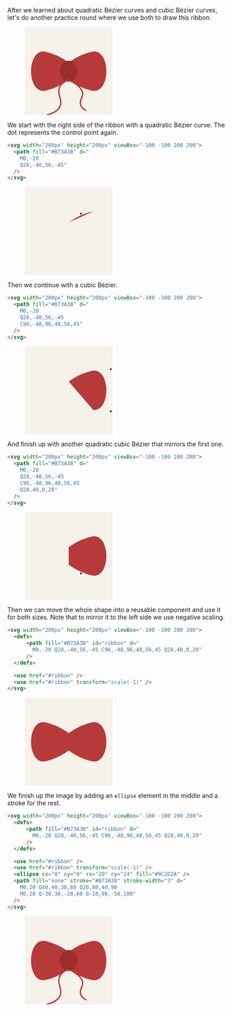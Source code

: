 After we learned about quadratic Bézier curves and cubic Bézier curves, let's do another practice round where we use both to draw this ribbon.

<figure>
<svg width="200px" height="200px" viewBox="-100 -100 200 200">
  <defs>
      <path fill="#B73A3B" id="ribbon" d="
        M0,-20 Q28,-40,56,-45 C96,-48,96,48,56,45 Q28,40,0,20" 
      />
  </defs>

  <rect x="-100" y="-200" width="200" height="400" fill="#F5F1EB"/>
  <use href="#ribbon" />
  <use href="#ribbon" transform="scale(-1)" />
  <ellipse cx="0" cy="0" rx="20" ry="24" fill="#9C2D2A" />
  <path fill="none" stroke="#B73A3B" stroke-width="3" d="
    M0,20 Q40,40,30,60 Q20,80,40,90 
    M0,20 Q-30,30,-20,60 Q-10,90,-50,100"
  />
</svg>
</figure>

We start with the right side of the ribbon with a quadratic Bézier curve. The dot represents the control point again.

```html
<svg width="200px" height="200px" viewBox="-100 -100 200 200">
  <path fill="#B73A3B" d="
    M0,-20
    Q28,-40,56,-45"
  />
</svg>
```

<figure>
<svg width="200px" height="200px" viewBox="-100 -100 200 200">
  <rect x="-100" y="-200" width="200" height="400" fill="#F5F1EB"/>
  <circle cx="28" cy="-40" r="2"></circle>
  <path fill="#B73A3B" d="
    M0,-20
    Q28,-40,56,-45"
  />
</svg>
</figure>

Then we continue with a cubic Bézier.

```html
<svg width="200px" height="200px" viewBox="-100 -100 200 200">
  <path fill="#B73A3B" d="
    M0,-20
    Q28,-40,56,-45
    C96,-48,96,48,56,45"
  />
</svg>
```

<figure>
<svg width="200px" height="200px" viewBox="-100 -100 200 200">
  <rect x="-100" y="-200" width="200" height="400" fill="#F5F1EB"/>
  <circle cx="96" cy="-48" r="2"></circle>
  <circle cx="96" cy="48" r="2"></circle>
  <path fill="#B73A3B" d="
    M0,-20
    Q28,-40,56,-45
    C96,-48,96,48,56,45"
  />
</svg>
</figure>

And finish up with another quadratic cubic Bézier that mirrors the first one.

```html
<svg width="200px" height="200px" viewBox="-100 -100 200 200">
  <path fill="#B73A3B" d="
    M0,-20
    Q28,-40,56,-45
    C96,-48,96,48,56,45
    Q28,40,0,20"
  />
</svg>
```

<figure>
<svg width="200px" height="200px" viewBox="-100 -100 200 200">
  <rect x="-100" y="-200" width="200" height="400" fill="#F5F1EB"/>
  <circle cx="28" cy="40" r="2"></circle>
  <path fill="#B73A3B" d="
    M0,-20
    Q28,-40,56,-45
    C96,-48,96,48,56,45
    Q28,40,0,20"
  />
</svg>
</figure>

Then we can move the whole shape into a reusable component and use it for both sizes. Note that to mirror it to the left side we use negative scaling.

```html
<svg width="200px" height="200px" viewBox="-100 -100 200 200">
  <defs>
      <path fill="#B73A3B" id="ribbon" d="
        M0,-20 Q28,-40,56,-45 C96,-48,96,48,56,45 Q28,40,0,20" 
      />
  </defs>

  <use href="#ribbon" />
  <use href="#ribbon" transform="scale(-1)" />
</svg>
```

<figure>
<svg width="200px" height="200px" viewBox="-100 -100 200 200">
  <defs>
      <path fill="#B73A3B" id="ribbon" d="
        M0,-20 Q28,-40,56,-45 C96,-48,96,48,56,45 Q28,40,0,20" 
      />
  </defs>

  <rect x="-100" y="-200" width="200" height="400" fill="#F5F1EB"/>
  <use href="#ribbon" />
  <use href="#ribbon" transform="scale(-1)" />
</svg>
</figure>

We finish up the image by adding an `ellipse` element in the middle and a stroke for the rest.

```html
<svg width="200px" height="200px" viewBox="-100 -100 200 200">
  <defs>
      <path fill="#B73A3B" id="ribbon" d="
        M0,-20 Q28,-40,56,-45 C96,-48,96,48,56,45 Q28,40,0,20" 
      />
  </defs>

  <use href="#ribbon" />
  <use href="#ribbon" transform="scale(-1)" />
  <ellipse cx="0" cy="0" rx="20" ry="24" fill="#9C2D2A" />
  <path fill="none" stroke="#B73A3B" stroke-width="3" d="
    M0,20 Q40,40,30,60 Q20,80,40,90 
    M0,20 Q-30,30,-20,60 Q-10,90,-50,100"
  />
</svg>
```

<figure>
<svg width="200px" height="200px" viewBox="-100 -100 200 200">
  <defs>
      <path fill="#B73A3B" id="ribbon" d="
        M0,-20 Q28,-40,56,-45 C96,-48,96,48,56,45 Q28,40,0,20" 
      />
  </defs>

  <rect x="-100" y="-200" width="200" height="400" fill="#F5F1EB"/>
  <use href="#ribbon" />
  <use href="#ribbon" transform="scale(-1)" />
  <ellipse cx="0" cy="0" rx="20" ry="24" fill="#9C2D2A" />
  <path fill="none" stroke="#B73A3B" stroke-width="3" d="
    M0,20 Q40,40,30,60 Q20,80,40,90 
    M0,20 Q-30,30,-20,60 Q-10,90,-50,100"
  />
</svg>
</figure>
